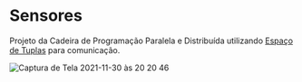 # Sensores

Projeto da Cadeira de Programação Paralela e Distribuída utilizando [Espaço de Tuplas](https://en.wikipedia.org/wiki/Tuple_space) para comunicação.

![Captura de Tela 2021-11-30 às 20 20 46](https://user-images.githubusercontent.com/7469145/144144969-7754ed5e-fd19-45d8-badd-0510ed3516c2.png)
